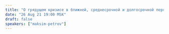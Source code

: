 ```yaml
---
title: "О грядущем кризисе в ближней, среднесрочной и долгосрочной перспективе"
date: "26 Aug 21 19:00 MSK"
draft: false
speakers: ["maksim-petrov"]
---
```

